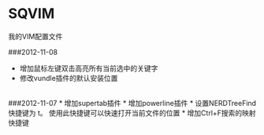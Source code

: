 SQVIM
===  
我的VIM配置文件

###2012-11-08
* 增加鼠标左键双击高亮所有当前选中的关键字
* 修改vundle插件的默认安装位置

<br/>
###2012-11-07
* 增加supertab插件
* 增加powerline插件
* 设置NERDTreeFind快捷键为 <Leader>t。 使用此快捷键可以快速打开当前文件的位置
* 增加Ctrl+F搜索的映射快捷键
